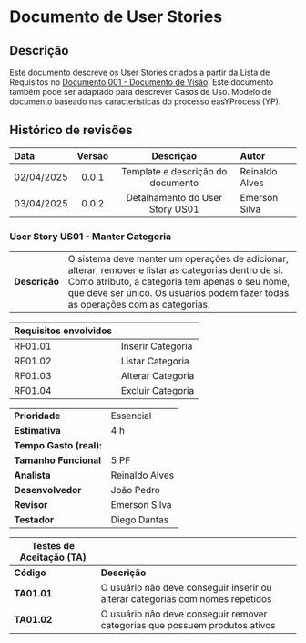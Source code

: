 # Documento de User Stories

## Descrição

Este documento descreve os User Stories criados a partir da Lista de Requisitos no [Documento 001 - Documento de Visão](doc-visao.md). Este documento também pode ser adaptado para descrever Casos de Uso. Modelo de documento baseado nas características do processo easYProcess (YP).

## Histórico de revisões

| Data       | Versão  | Descrição                          | Autor                          |
| :--------- | :-----: | :--------------------------------: | :----------------------------- |
| 02/04/2025 | 0.0.1   | Template e descrição do documento  | Reinaldo Alves |
| 03/04/2025 | 0.0.2   | Detalhamento do User Story US01    | Emerson Silva |

### User Story US01 - Manter Categoria
|               |                                                                |
| ------------- | :------------------------------------------------------------- |
| **Descrição** | O sistema deve manter um operações de adicionar, alterar, remover e listar as categorias dentro de si. Como atributo, a categoria tem apenas o seu nome, que deve ser único. Os usuários podem fazer todas as operações com as categorias.

| **Requisitos envolvidos** |                                                    |
| ------------- | :------------------------------------------------------------- |
| RF01.01          | Inserir Categoria |
| RF01.02          | Listar Categoria  |
| RF01.03          | Alterar Categoria|
| RF01.04          | Excluir Categoria |

|                           |                                     |
| ------------------------- | ----------------------------------- | 
| **Prioridade**            | Essencial                           | 
| **Estimativa**            | 4 h                                 | 
| **Tempo Gasto (real):**   |                                     | 
| **Tamanho Funcional**     | 5 PF                                | 
| **Analista**              | Reinaldo Alves                      | 
| **Desenvolvedor**         | João Pedro                          | 
| **Revisor**               | Emerson Silva                       | 
| **Testador**              | Diego Dantas                        | 


| Testes de Aceitação (TA) |  |
| ----------- | --------- |
| **Código**      | **Descrição** |
| **TA01.01** | O usuário não deve conseguir inserir ou alterar categorias com nomes repetidos |
| **TA01.02** | O usuário não deve conseguir remover categorias que possuem produtos ativos |
